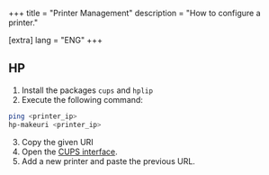 +++
title = "Printer Management"
description = "How to configure a printer."

[extra]
lang = "ENG"
+++

## HP

1. Install the packages `cups` and `hplip`
2. Execute the following command:
```sh
ping <printer_ip>
hp-makeuri <printer_ip>
```
3. Copy the given URI
4. Open the [CUPS interface](http://localhost:631).
5. Add a new printer and paste the previous URL.
